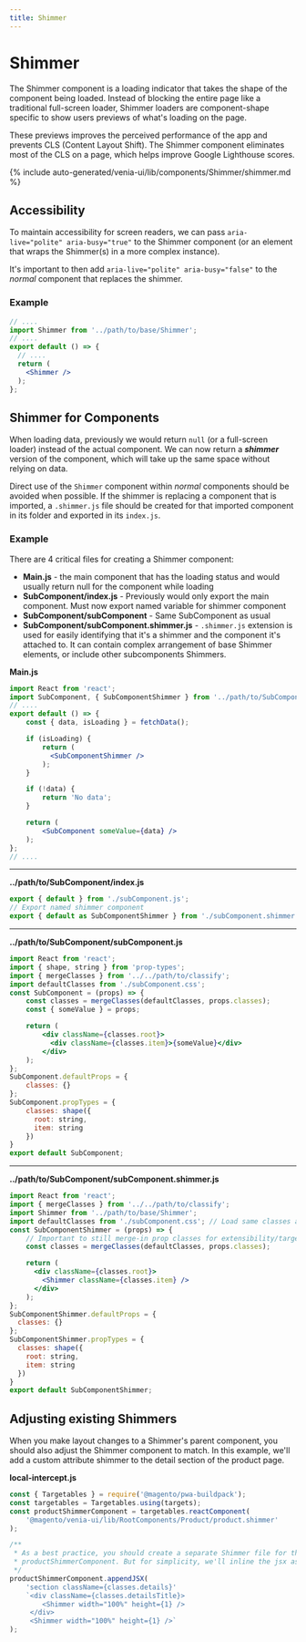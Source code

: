 ```yaml
---
title: Shimmer
---
```


# Shimmer

The Shimmer component is a loading indicator that takes the shape of the component being loaded.
Instead of blocking the entire page like a traditional full-screen loader, Shimmer loaders are component-shape specific to show users previews of what's loading on the page.

These previews improves the perceived performance of the app and prevents CLS (Content Layout Shift).
The Shimmer component eliminates most of the CLS on a page, which helps improve Google Lighthouse scores.

<!--
The reference doc content is generated automatically from the source code.
To update this section, update the doc blocks in the source code
-->

{% include auto-generated/venia-ui/lib/components/Shimmer/shimmer.md %}

## Accessibility

To maintain accessibility for screen readers, we can pass `aria-live="polite" aria-busy="true"` to the Shimmer component (or an
element that wraps the Shimmer(s) in a more complex instance).

It's important to then add `aria-live="polite" aria-busy="false"` to the _normal_ component that replaces the shimmer.

### Example

```jsx
// ....
import Shimmer from '../path/to/base/Shimmer';
// ....
export default () => {
  // ....
  return (
    <Shimmer />
  );
};
```

## Shimmer for Components

When loading data, previously we would return `null` (or a full-screen loader) instead of the actual component. We can now return a
_**shimmer**_ version of the component, which will take up the same space without relying on data.

Direct use of the `Shimmer` component within _normal_ components should be avoided when possible. If the shimmer is replacing a component
that is imported, a `.shimmer.js` file should be created for that imported component in its folder and exported in its `index.js`.

### Example

There are 4 critical files for creating a Shimmer component:

* **Main.js** - the main component that has the loading status and would usually return null for the component while loading
* **SubComponent/index.js** - Previously would only export the main component. Must now export named variable for shimmer component
* **SubComponent/subComponent** - Same SubComponent as usual
* **SubComponent/subComponent.shimmer.js** - `.shimmer.js` extension is used for easily identifying that it's a shimmer and
  the component it's attached to. It can contain complex arrangement of base Shimmer elements, or include other subcomponents Shimmers.

**Main.js**

```jsx
import React from 'react';
import SubComponent, { SubComponentShimmer } from '../path/to/SubComponent';
// ....
export default () => {
    const { data, isLoading } = fetchData();

    if (isLoading) {
        return (
          <SubComponentShimmer />
        );
    }

    if (!data) {
        return 'No data';
    }

    return (
        <SubComponent someValue={data} />
    );
};
// ....
```
---

**../path/to/SubComponent/index.js**

```jsx
export { default } from './subComponent.js';
// Export named shimmer component
export { default as SubComponentShimmer } from './subComponent.shimmer.js';
```
---

**../path/to/SubComponent/subComponent.js**

```jsx
import React from 'react';
import { shape, string } from 'prop-types';
import { mergeClasses } from '../../path/to/classify';
import defaultClasses from './subComponent.css';
const SubComponent = (props) => {
    const classes = mergeClasses(defaultClasses, props.classes);
    const { someValue } = props;

    return (
        <div className={classes.root}>
          <div className={classes.item}>{someValue}</div>
        </div>
    );
};
SubComponent.defaultProps = {
    classes: {}
};
SubComponent.propTypes = {
    classes: shape({
      root: string,
      item: string
    })
}
export default SubComponent;
```
---

**../path/to/SubComponent/subComponent.shimmer.js**

```jsx
import React from 'react';
import { mergeClasses } from '../../path/to/classify';
import Shimmer from '../path/to/base/Shimmer';
import defaultClasses from './subComponent.css'; // Load same classes as real SubComponent
const SubComponentShimmer = (props) => {
    // Important to still merge-in prop classes for extensibility/targetability
    const classes = mergeClasses(defaultClasses, props.classes);

    return (
      <div className={classes.root}>
        <Shimmer className={classes.item} />
      </div>
    );
};
SubComponentShimmer.defaultProps = {
  classes: {}
};
SubComponentShimmer.propTypes = {
  classes: shape({
    root: string,
    item: string
  })
}
export default SubComponentShimmer;
```

## Adjusting existing Shimmers

When you make layout changes to a Shimmer's parent component, you should also adjust the Shimmer component to match.
In this example, we'll add a custom attribute shimmer to the detail section of the product page.

**local-intercept.js**

```jsx
const { Targetables } = require('@magento/pwa-buildpack');
const targetables = Targetables.using(targets);
const productShimmerComponent = targetables.reactComponent(
    '@magento/venia-ui/lib/RootComponents/Product/product.shimmer'
);

/**
 * As a best practice, you should create a separate Shimmer file for the new attribute and import it into the
 * productShimmerComponent. But for simplicity, we'll inline the jsx as shown here.
 */
productShimmerComponent.appendJSX(
    'section className={classes.details}'
    `<div className={classes.detailsTitle}>
        <Shimmer width="100%" height={1} />
     </div>
     <Shimmer width="100%" height={1} />`
);
```